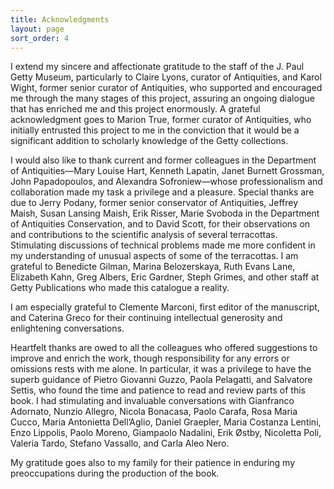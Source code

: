 ```yaml
---
title: Acknowledgments
layout: page
sort_order: 4
---
```


I extend my sincere and affectionate gratitude to the staff of the J.
Paul Getty Museum, particularly to Claire Lyons, curator of Antiquities,
and Karol Wight, former senior curator of Antiquities, who supported and
encouraged me through the many stages of this project, assuring an
ongoing dialogue that has enriched me and this project enormously. A
grateful acknowledgment goes to Marion True, former curator of
Antiquities, who initially entrusted this project to me in the
conviction that it would be a significant addition to scholarly
knowledge of the Getty collections.

I would also like to thank current and former colleagues in the
Department of Antiquities—Mary Louise Hart, Kenneth Lapatin, Janet
Burnett Grossman, John Papadopoulos, and Alexandra Sofroniew—whose professionalism and
collaboration made my task a privilege and a pleasure. Special thanks
are due to Jerry Podany, former senior conservator of Antiquities, Jeffrey Maish, Susan Lansing Maish, Erik Risser, Marie Svoboda in
the Department of Antiquities Conservation, and to David Scott, for their observations on and
contributions to the scientific analysis of several terracottas.
Stimulating discussions of technical problems made me more confident in
my understanding of unusual aspects of some of the terracottas. I am
grateful to Benedicte Gilman, Marina Belozerskaya, Ruth Evans Lane, Elizabeth Kahn, Greg
Albers, Eric Gardner, Steph Grimes, and other staff at Getty
Publications who made this catalogue a reality.

I am especially grateful to Clemente Marconi, first editor of the
manuscript, and Caterina Greco for their continuing intellectual
generosity and enlightening conversations.

Heartfelt thanks are owed to all the colleagues who offered suggestions
to improve and enrich the work, though responsibility for any errors or
omissions rests with me alone. In particular, it was a privilege to have
the superb guidance of Pietro Giovanni Guzzo, Paola Pelagatti, and
Salvatore Settis, who found the time and patience to read and review
parts of this book. I had stimulating and invaluable conversations with
Gianfranco Adornato, Nunzio Allegro, Nicola Bonacasa, Paolo Carafa, Rosa
Maria Cucco, Maria Antonietta Dell’Aglio, Daniel Graepler, Maria
Costanza Lentini, Enzo Lippolis, Paolo Moreno, Giampaolo Nadalini, Erik
Østby, Nicoletta Poli, Valeria Tardo, Stefano Vassallo, and Carla Aleo
Nero.

My gratitude goes also to my family for their patience in enduring my
preoccupations during the production of the book.
